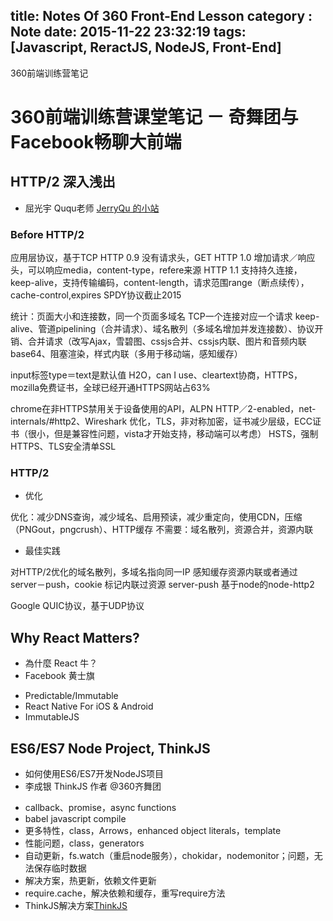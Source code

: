 title: Notes Of 360 Front-End Lesson
category : Note
date: 2015-11-22 23:32:19
tags: [Javascript, ReractJS, NodeJS, Front-End]
---

360前端训练营笔记
<!-- more -->

# 360前端训练营课堂笔记 － 奇舞团与Facebook畅聊大前端

## HTTP/2 深入浅出

* 屈光宇 Ququ老师 [JerryQu 的小站](https://imququ.com)

### Before HTTP/2

应用层协议，基于TCP
HTTP 0.9 没有请求头，GET
HTTP 1.0 增加请求／响应头，可以响应media，content-type，refere来源
HTTP 1.1 支持持久连接，keep-alive，支持传输编码，content-length，请求范围range（断点续传），cache-control,expires
SPDY协议截止2015

统计：页面大小和连接数，同一个页面多域名
TCP一个连接对应一个请求
keep-alive、管道pipelining（合并请求）、域名散列（多域名增加并发连接数）、协议开销、合并请求（改写Ajax，雪碧图、cssjs合并、cssjs内联、图片和音频内联base64、阻塞渲染，样式内联（多用于移动端，感知缓存）

input标签type＝text是默认值
H2O，can I use、cleartext协商，HTTPS，mozilla免费证书，全球已经开通HTTPS网站占63%

chrome在非HTTPS禁用关于设备使用的API，ALPN
HTTP／2-enabled，net-internals/#http2、Wireshark
优化，TLS，非对称加密，证书减少层级，ECC证书（很小，但是兼容性问题，vista才开始支持，移动端可以考虑）
HSTS，强制HTTPS、TLS安全清单SSL

### HTTP/2

* 优化

优化：减少DNS查询，减少域名、启用预读，减少重定向，使用CDN，压缩（PNGout，pngcrush）、HTTP缓存
不需要：域名散列，资源合并，资源内联

* 最佳实践

对HTTP/2优化的域名散列，多域名指向同一IP
感知缓存资源内联或者通过 server－push，cookie 标记内联过资源 server-push
基于node的node-http2

Google QUIC协议，基于UDP协议


## Why React Matters?

* 為什麼 React 牛？
* Facebook 黄士旗

+ Predictable/Immutable
+ React Native For iOS & Android
+ ImmutableJS

## ES6/ES7 Node Project, ThinkJS

* 如何使用ES6/ES7开发NodeJS项目
* 李成银 ThinkJS 作者 @360齐舞团

+ callback、promise，async functions
+ babel javascript compile
+ 更多特性，class，Arrows，enhanced object literals，template
+ 性能问题，class，generators
+ 自动更新，fs.watch（重启node服务），chokidar，nodemonitor；问题，无法保存临时数据
+ 解决方案，热更新，依赖文件更新
+ require.cache，解决依赖和缓存，重写require方法
+ ThinkJS解决方案[ThinkJS](https://www.thinkjs.org)